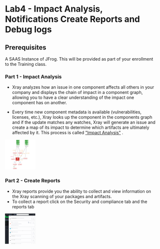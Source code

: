 # Lab4 - Impact Analysis, Notifications Create Reports and Debug logs 

## Prerequisites
A SAAS Instance of JFrog. This will be provided as part of your enrollment to the Training class.

### Part 1 - Impact Analysis

- Xray analyzes how an issue in one component affects all others in your company and displays the chain of impact in a component graph, allowing you to have a clear understanding of the impact one component has on another. 

- Every time new component metadata is available (vulnerabilities, licenses, etc.), Xray looks up the component in the components graph and if the update matches any watches, Xray will generate an issue and create a map of its impact to determine which artifacts are ultimately affected by it. This process is called ["Impact Analysis"](https://jfrog.com/ja/article/impact-analysis/) .

<img src="/SU-201-Intro-to-JFrog-Xray/Lab4/images/1.png" alt="Impact Analysis" style="height: 100px; width:100px;"/>

### Part 2 - Create Reports

- Xray reports provide you the ability to collect and view information on the Xray scanning of your packages and artifacts. 
- To collect a report click on the Security and compliance tab and the reports tab 
<img src="/SU-201-Intro-to-JFrog-Xray/Lab4/images/2.gif" alt="Create Reports" style="height: 100px; width:100px;"/>


